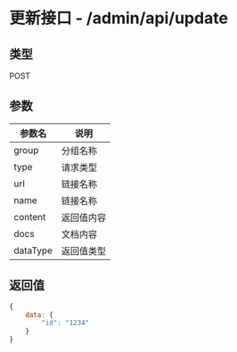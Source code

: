 # 更新接口 - /admin/api/update

## 类型

POST

## 参数

参数名 | 说明
--- | ---
group | 分组名称
type | 请求类型
url | 链接名称
name | 链接名称
content | 返回值内容
docs | 文档内容
dataType | 返回值类型

## 返回值

```js
{
    data: {
        "id": "1234"
    }
}
```
